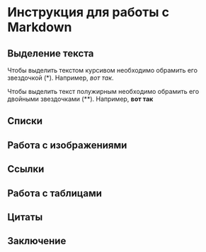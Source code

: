 # Инструкция для работы с Markdown

## Выделение текста


Чтобы выделить текстом курсивом необходимо обрамить его звездочкой (*). Например, *вот так*.

Чтобы выделить текст полужирным необходимо обрамить его двойными звездочками (**). Например, **вот так**

## Списки

## Работа с изображениями

## Ссылки

## Работа с таблицами

## Цитаты

## Заключение